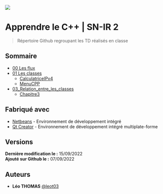 ![](https://cdn.discordapp.com/attachments/400019430479888394/1017780680798777385/logotouchard.png)

# Apprendre le C++ | SN-IR 2
> Répertoire Github regroupant les TD réalisés en classe

## Sommaire
* [00 Les flux](https://github.com/leot03/Apprendre_cpp_snir2/tree/main/00_Les_flux)
* [01 Les classes](https://github.com/leot03/Apprendre_cpp_snir2/tree/main/01_Les_classes)
    * [CalculatriceIPv4](https://github.com/leot03/Apprendre_cpp_snir2/tree/main/01_Les_classes/CalaculatriceIPv4)
    * [MenuCPP](https://github.com/leot03/Apprendre_cpp_snir2/tree/main/01_Les_classes/MenuCPP)
* [03_Relation_entre_les_classes](https://github.com/leot03/Apprendre_cpp_snir2/tree/main/03_Relation_entre_les_classes)
    * [Chapitre3](https://github.com/leot03/Apprendre_cpp_snir2/tree/main/03_Relation_entre_les_classes/Chapitre3)

## Fabriqué avec
* [Netbeans](https://netbeans.apache.org/) - Environnement de développement intégré
* [Qt Creator](https://www.qt.io/) - Environnement de développement intégré multiplate-forme

## Versions
**Dernière modification le :** 15/09/2022<br>
**Ajouté sur Github le :** 07/09/2022

## Auteurs
* **Léo THOMAS** [@leot03](https://github.com/leot03)
